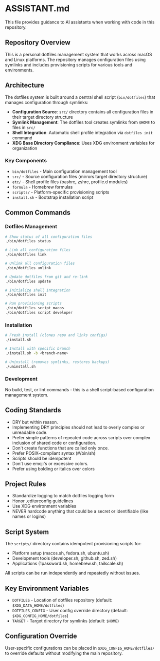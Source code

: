 # ASSISTANT.md

This file provides guidance to AI assistants when working with code in this repository.

## Repository Overview

This is a personal dotfiles management system that works across macOS and Linux platforms. The repository manages configuration files using symlinks and includes provisioning scripts for various tools and environments.

## Architecture

The dotfiles system is built around a central shell script (`bin/dotfiles`) that manages configuration through symlinks:

- **Configuration Source**: `src/` directory contains all configuration files in their target directory structure
- **Symlink Management**: The dotfiles tool creates symlinks from `$HOME` to files in `src/`
- **Shell Integration**: Automatic shell profile integration via `dotfiles init` command
- **XDG Base Directory Compliance**: Uses XDG environment variables for organization

### Key Components

- `bin/dotfiles` - Main configuration management tool
- `src/` - Source configuration files (mirrors target directory structure)
- `etc/` - Shell profile files (bashrc, zshrc, profile.d modules)
- `formula` - Homebrew formulas
- `scripts/` - Platform-specific provisioning scripts
- `install.sh` - Bootstrap installation script

## Common Commands

### Dotfiles Management
```bash
# Show status of all configuration files
./bin/dotfiles status

# Link all configuration files
./bin/dotfiles link

# Unlink all configuration files
./bin/dotfiles unlink

# Update dotfiles from git and re-link
./bin/dotfiles update

# Initialize shell integration
./bin/dotfiles init

# Run provisioning scripts
./bin/dotfiles script macos
./bin/dotfiles script developer
```

### Installation
```bash
# Fresh install (clones repo and links configs)
./install.sh

# Install with specific branch
./install.sh -b <branch-name>

# Uninstall (removes symlinks, restores backups)
./uninstall.sh
```

### Development
No build, test, or lint commands - this is a shell script-based configuration management system.

## Coding Standards

* DRY but within reason.
* Implementing DRY principles should not lead to overly complex or unreadable code.
* Prefer simple patterns of repeated code across scripts over complex inclusion of shared code or configuration.
* Don't create functions that are called only once.
* Prefer POSIX-compliant syntax (#/bin/sh)
* Scripts should be idempotent
* Don't use emoji's or excessive colors.
* Prefer using bolding or italics over colors

## Project Rules
* Standardize logging to match dotfiles logging form
* Honor .editorconfig guidelines
* Use XDG environment variables
* NEVER hardcode anything that could be a secret or identifiable (like names or logins)

## Script System

The `scripts/` directory contains idempotent provisioning scripts for:
- Platform setup (macos.sh, fedora.sh, ubuntu.sh)
- Development tools (developer.sh, github.sh, zed.sh)
- Applications (1password.sh, homebrew.sh, tailscale.sh)

All scripts can be run independently and repeatedly without issues.

## Key Environment Variables

- `DOTFILES` - Location of dotfiles repository (default: `$XDG_DATA_HOME/dotfiles`)
- `DOTFILES_CONFIG` - User config override directory (default: `$XDG_CONFIG_HOME/dotfiles`)
- `TARGET` - Target directory for symlinks (default: `$HOME`)

## Configuration Override

User-specific configurations can be placed in `$XDG_CONFIG_HOME/dotfiles/` to override defaults without modifying the main repository.
